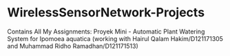 # WirelessSensorNetwork-Projects
Contains All My Assignments: Proyek Mini - Automatic Plant Watering System for Ipomoea aquatica (working with Hairul Qalam Hakim/D121171305 and Muhammad Ridho Ramadhan/D121171513)

